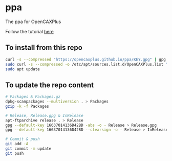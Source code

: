 # ppa
The ppa for OpenCAXPlus

Follow the tutorial [here](https://assafmo.github.io/2019/05/02/ppa-repo-hosted-on-github.html)
## To install from this repo

```sh
curl -s --compressed "https://opencaxplus.github.io/ppa/KEY.gpg" | gpg --dearmor | sudo tee /etc/apt/trusted.gpg.d/opencaxplus.gpg >/dev/null
sudo curl -s --compressed -o /etc/apt/sources.list.d/OpenCAXPlus.list "https://opencaxplus.github.io/ppa/OpenCAXPlus.list"
sudo apt update
```

## To update the repo content
```sh
# Packages & Packages.gz
dpkg-scanpackages --multiversion . > Packages
gzip -k -f Packages

# Release, Release.gpg & InRelease
apt-ftparchive release . > Release
gpg --default-key 16637014136D42BD -abs -o - Release > Release.gpg
gpg --default-key 16637014136D42BD --clearsign -o - Release > InRelease

# Commit & push
git add -A
git commit -m update
git push
```
